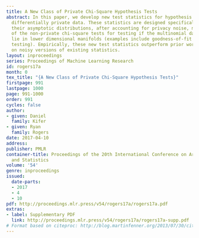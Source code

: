 ```yaml
---
title: A New Class of Private Chi-Square Hypothesis Tests
abstract: In this paper, we develop new test statistics for hypothesis testing over
  differentially private data. These statistics are designed specifically so that
  their asymptotic distributions, after accounting for privacy noise, match the asymptotics
  of the non-private chi-square tests for testing if the multinomial data parameters
  lie in lower dimensional manifolds (examples include goodness-of-fit and independence
  testing). Empirically, these new test statistics outperform prior work, which focused
  on noisy versions of existing statistics.
layout: inproceedings
series: Proceedings of Machine Learning Research
id: rogers17a
month: 0
tex_title: "{A New Class of Private Chi-Square Hypothesis Tests}"
firstpage: 991
lastpage: 1000
page: 991-1000
order: 991
cycles: false
author:
- given: Daniel
  family: Kifer
- given: Ryan
  family: Rogers
date: 2017-04-10
address: 
publisher: PMLR
container-title: Proceedings of the 20th International Conference on Artificial Intelligence
  and Statistics
volume: '54'
genre: inproceedings
issued:
  date-parts:
  - 2017
  - 4
  - 10
pdf: http://proceedings.mlr.press/v54/rogers17a/rogers17a.pdf
extras:
- label: Supplementary PDF
  link: http://proceedings.mlr.press/v54/rogers17a/rogers17a-supp.pdf
# Format based on citeproc: http://blog.martinfenner.org/2013/07/30/citeproc-yaml-for-bibliographies/
---
```

